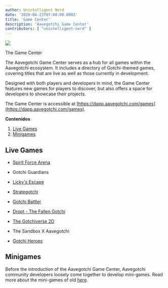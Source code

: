 ```yaml
---
author: Unintelligent Nerd
date: '2020-04-23T07:00:00.000Z'
title: 'Game Center'
description: 'Aavegotchi Game Center'
contributors: [ "unintelligent-nerd" ]
---
```


<div class="headerImageContainer">
<img class="headerImage" src="/games/gamecenter.png">
<p class="headerImageText">The Game Center</p>
</div>

The Aavegotchi Game Center serves as a hub for all games within the Aavegotchi ecosystem. It includes a directory of Gotchi-themed games, covering titles that are live as well as those currently in development.

Designed with both players and developers in mind, the Game Center features new games for players to discover, but also offers a space for developers to showcase their projects.

The Game Center is accessible at [https://dapp.aavegotchi.com/games](https://dapp.aavegotchi.com/games).

<div class="contentsBox">

**Contenidos**

<ol>
<li><a href=#live-games>Live Games</a></li>
<li><a href=#minigames>Minigames</a></li>
</ol>

</div>

## Live Games

- [Spirit Force Arena](/spirit-force-arena)

- Gotchi Guardians

- [Licky's Escape](/lickys-escape)

- [Strategotchi](/strategotchi)

- [Gotchi Battler](/gotchi-battler)

- [Dropt - The Fallen Gotchi](/dropt)

- [The Gotchiverse 2D](/gotchiverse)

- The Sandbox X Aavegotchi

- [Gotchi Heroes](/gotchi-heroes)

## Minigames

Before the introduction of the Aavegotchi Game Center, Aavegotchi community developers loosely come together to develop mini-games. Read more about the mini-games of old [here](/minigames).